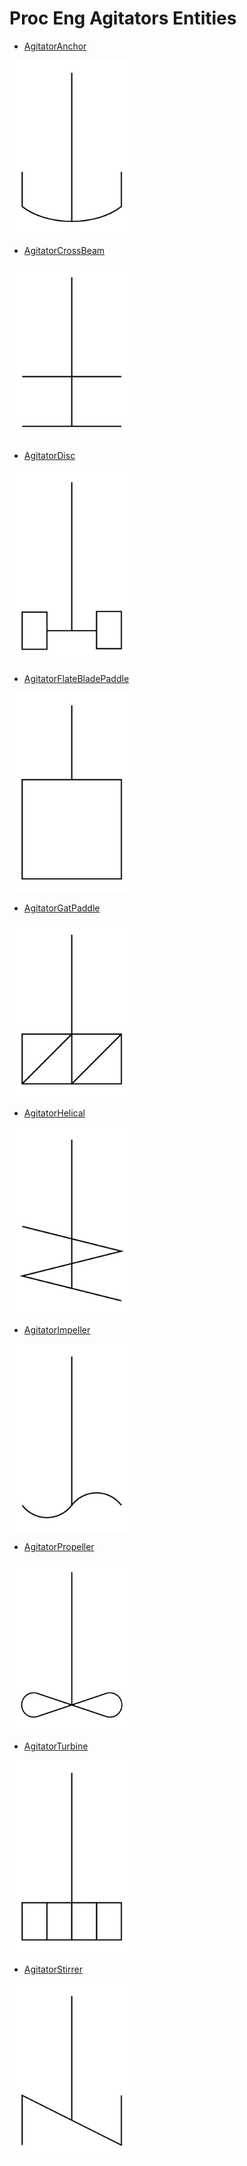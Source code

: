 # Proc Eng Agitators Entities


- [AgitatorAnchor](./agitator-anchor.md)  
<img src="./agitator-anchor.png" width="200"/>

- [AgitatorCrossBeam](./agitator-cross-beam.md)  
<img src="./agitator-cross-beam.png" width="200"/>

- [AgitatorDisc](./agitator-disc.md)  
<img src="./agitator-disc.png" width="200"/>

- [AgitatorFlateBladePaddle](./agitator-flate-blade-paddle.md)  
<img src="./agitator-flate-blade-paddle.png" width="200"/>

- [AgitatorGatPaddle](./agitator-gat-paddle.md)  
<img src="./agitator-gat-paddle.png" width="200"/>

- [AgitatorHelical](./agitator-helical.md)  
<img src="./agitator-helical.png" width="200"/>

- [AgitatorImpeller](./agitator-impeller.md)  
<img src="./agitator-impeller.png" width="200"/>

- [AgitatorPropeller](./agitator-propeller.md)  
<img src="./agitator-propeller.png" width="200"/>

- [AgitatorTurbine](./agitator-turbine.md)  
<img src="./agitator-turbine.png" width="200"/>

- [AgitatorStirrer](./agitator-stirrer.md)  
<img src="./agitator-stirrer.png" width="200"/>
